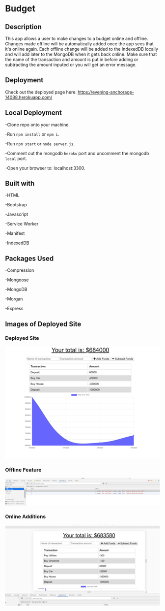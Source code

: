 # Budget

## Description

This app allows a user to make changes to a budget online and offline.  Changes made offline will be automatically added once the app sees that it's online again.  Each offline change will be added to the IndexedDB locally and will add later to the MongoDB when it gets back online.  Make sure that the name of the transaction and amount is put in before adding or subtracting the amount inputed or you will get an error message.

## Deployment

Check out the deployed page here: https://evening-anchorage-14088.herokuapp.com/

## Local Deployment

-Clone repo onto your machine

-Run `npm install` or `npm i`.

-Run `npm start` or `node server.js`.

-Comment out the mongodb `heroku` port and uncomment the mongodb `local` port.

-Open your browser to: localhost:3300.

## Built with

-HTML

-Bootstrap

-Javascript

-Service Worker

-Manifest

-IndexedDB

## Packages Used

-Compression

-Mongoose

-MongoDB

-Morgan

-Express

## Images of Deployed Site

### Deployed Site
![Sample 1](./public/images/budget.png)

### Offline Feature
![Sample 2](./public/images/offline.png)

### Online Additions
![Sample 3](./public/images/online.png)